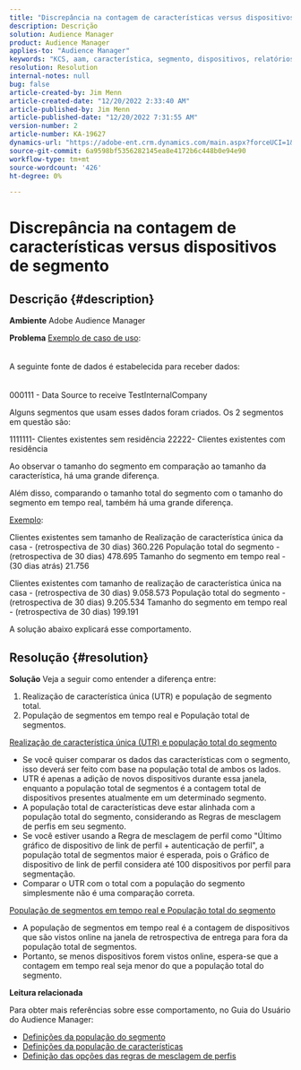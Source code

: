 ```yaml
---
title: "Discrepância na contagem de características versus dispositivos de segmento"
description: Descrição
solution: Audience Manager
product: Audience Manager
applies-to: "Audience Manager"
keywords: "KCS, aam, característica, segmento, dispositivos, relatórios, realizações de característica única, população total de segmentos, população de segmento em tempo real, população total de característica, prática recomendada, discrepância, característica versus contagem de dispositivo de segmento, Adobe Audience Manager"
resolution: Resolution
internal-notes: null
bug: false
article-created-by: Jim Menn
article-created-date: "12/20/2022 2:33:40 AM"
article-published-by: Jim Menn
article-published-date: "12/20/2022 7:31:55 AM"
version-number: 2
article-number: KA-19627
dynamics-url: "https://adobe-ent.crm.dynamics.com/main.aspx?forceUCI=1&pagetype=entityrecord&etn=knowledgearticle&id=6d5a32b3-0e80-ed11-81ac-6045bd006704"
source-git-commit: 6a9598bf5356282145ea8e4172b6c448b0e94e90
workflow-type: tm+mt
source-wordcount: '426'
ht-degree: 0%

---
```


# Discrepância na contagem de características versus dispositivos de segmento

## Descrição {#description}


<b>Ambiente</b>
Adobe Audience Manager

<b>Problema</b>
<u>Exemplo de caso de uso</u>:
<br><br><br>A seguinte fonte de dados é estabelecida para receber dados:<br><br><br>
000111 - Data Source to receive TestInternalCompany

Alguns segmentos que usam esses dados foram criados. Os 2 segmentos em questão são:

1111111- Clientes existentes sem residência 22222- Clientes existentes com residência

Ao observar o tamanho do segmento em comparação ao tamanho da característica, há uma grande diferença.

Além disso, comparando o tamanho total do segmento com o tamanho do segmento em tempo real, também há uma grande diferença.

<u>Exemplo</u>:

Clientes existentes sem tamanho de Realização de característica única da casa - (retrospectiva de 30 dias) 360.226 População total do segmento - (retrospectiva de 30 dias) 478.695 Tamanho do segmento em tempo real - (30 dias atrás) 21.756

Clientes existentes com tamanho de realização de característica única na casa - (retrospectiva de 30 dias) 9.058.573 População total do segmento - (retrospectiva de 30 dias) 9.205.534 Tamanho do segmento em tempo real - (retrospectiva de 30 dias) 199.191



A solução abaixo explicará esse comportamento.


## Resolução {#resolution}


<b>Solução</b>
Veja a seguir como entender a diferença entre:
1. Realização de característica única (UTR) e população de segmento total.
2. População de segmentos em tempo real e População total de segmentos.



<u>Realização de característica única (UTR) e população total do segmento</u>

- Se você quiser comparar os dados das características com o segmento, isso deverá ser feito com base na população total de ambos os lados.
- UTR é apenas a adição de novos dispositivos durante essa janela, enquanto a população total de segmentos é a contagem total de dispositivos presentes atualmente em um determinado segmento.
- A população total de características deve estar alinhada com a população total do segmento, considerando as Regras de mesclagem de perfis em seu segmento.
- Se você estiver usando a Regra de mesclagem de perfil como &quot;Último gráfico de dispositivo de link de perfil + autenticação de perfil&quot;, a população total de segmentos maior é esperada, pois o Gráfico de dispositivo de link de perfil considera até 100 dispositivos por perfil para segmentação.
- Comparar o UTR com o total com a população do segmento simplesmente não é uma comparação correta.




<u>População de segmentos em tempo real e População total do segmento</u>

- A população de segmentos em tempo real é a contagem de dispositivos que são vistos online na janela de retrospectiva de entrega para fora da população total de segmentos.
- Portanto, se menos dispositivos forem vistos online, espera-se que a contagem em tempo real seja menor do que a população total do segmento.




<b>Leitura relacionada</b>

Para obter mais referências sobre esse comportamento, no Guia do Usuário do Audience Manager:

- [Definições da população do segmento](https://experienceleague.adobe.com/docs/audience-manager/user-guide/features/segments/segment-builder-data.html?lang=en)
- [Definições da população de características](https://experienceleague.adobe.com/docs/audience-manager/user-guide/features/traits/trait-details-page.html?lang=en)
- [Definição das opções das regras de mesclagem de perfis](https://experienceleague.adobe.com/docs/audience-manager/user-guide/features/profile-merge-rules/merge-rule-definitions.html?lang=en)

